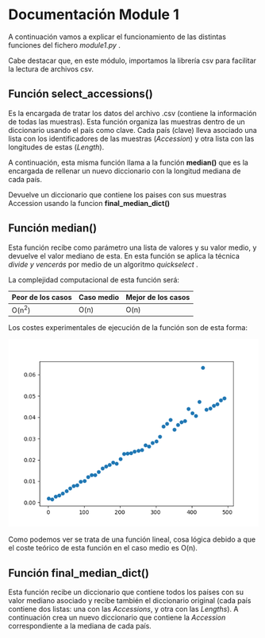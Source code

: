# Documentación Module 1
A continuación vamos a explicar el funcionamiento de las distintas funciones del fichero *module1.py* .

Cabe destacar que, en este módulo, importamos la librería csv para facilitar la lectura de archivos csv.

## Función select_accessions()
Es la encargada de tratar los datos del archivo .csv (contiene la información de todas las muestras).
Esta función organiza las muestras dentro de un diccionario usando el país como clave. Cada país (clave) 
lleva asociado una lista con los identificadores de las muestras (*Accession*) y otra lista con las longitudes 
de estas (*Length*).

A continuación, esta misma función llama a la función **median()** que es la encargada de rellenar un nuevo diccionario 
con la longitud mediana de cada país.

Devuelve un diccionario que contiene los paises con sus muestras Accession usando la funcion **final_median_dict()**

## Función median()
Esta función recibe como parámetro una lista de valores y su valor medio, y devuelve el valor mediano de esta. 
En esta función se aplica la técnica *divide y vencerás* por medio de un algoritmo *quickselect* .

La complejidad computacional de esta función será:

|Peor de los casos  |Caso medio         |Mejor de los casos |
|-------------------|-------------------|-------------------|
|O(n<sup>2</sup>)   |   O(n)     |O(n)        |

Los costes experimentales de ejecución de la función son de esta forma:

![Coste módulo 1](../data/functions-cost-images/cost-module1.png)

Como podemos ver se trata de una función lineal, cosa lógica debido a que el coste teórico de esta función en el caso 
medio es O(n). 
## Función final_median_dict()
Esta función recibe un diccionario que contiene todos los países con su valor mediano asociado y recibe también el diccionario original (cada país contiene dos listas: una con las *Accessions*, y otra con las *Lengths*). 
A continuación crea un nuevo diccionario que contiene la *Accession* correspondiente a la mediana de cada país.